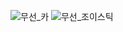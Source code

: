 ![무선_카](https://github.com/user-attachments/assets/fade30d1-78b0-45b8-9bfc-a5814dad4c91)
![무선_조이스틱](https://github.com/user-attachments/assets/0fc8adef-6a13-4e0d-b4e2-2f1020da1606)
